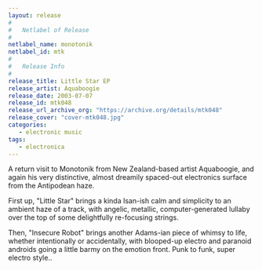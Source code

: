 ```yaml
---
layout: release
#
#   Netlabel of Release
#
netlabel_name: monotonik
netlabel_id: mtk
#
#   Release Info
#
release_title: Little Star EP
release_artist: Aquaboogie
release_date: 2003-07-07
release_id: mtk048
release_url_archive_org: "https://archive.org/details/mtk048"
release_cover: "cover-mtk048.jpg"
categories:
   - electronic music
tags:
   - electronica
---
```

A return visit to Monotonik from New Zealand-based artist Aquaboogie, and again his very distinctive, almost dreamily spaced-out electronics surface from the Antipodean haze.

First up, "Little Star" brings a kinda Isan-ish calm and simplicity to an ambient haze of a track, with angelic, metallic, computer-generated lullaby over the top of some delightfully re-focusing strings.

Then, "Insecure Robot" brings another Adams-ian piece of whimsy to life, whether intentionally or accidentally, with blooped-up electro and paranoid androids going a little barmy on the emotion front. Punk to funk, super electro style..

